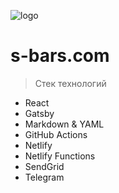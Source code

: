 ![logo](/_media/logo.svg)

# s-bars.com

> Стек технологий

- React
- Gatsby
- Markdown & YAML
- GitHub Actions
- Netlify
- Netlify Functions
- SendGrid
- Telegram


